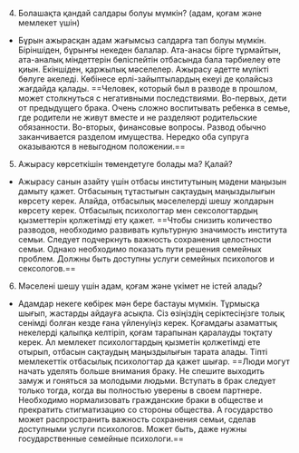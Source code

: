 4. Болашақта қандай салдары болуы мүмкін? (адам, қоғам және мемлекет үшін)
   
 - Бұрын ажырасқан адам жағымсыз салдарға тап болуы мүмкін. Біріншіден, бұрынғы некеден балалар. Ата-анасы бірге тұрмайтын, ата-аналық міндеттерін бөліспейтін отбасында бала тәрбиелеу өте қиын. Екіншіден, қаржылық мәселелер. Ажырасу әдетте мүлікті бөлуге әкеледі. Көбінесе ерлі-зайыптылардың екеуі де қолайсыз жағдайда қалады.
   ==Человек, который был в разводе в прошлом, может столкнуться с негативными последствиями. Во-первых, дети от предыдущего брака. Очень сложно воспитывать ребенка в семье, где родители не живут вместе и не разделяют родительские обязанности. Во-вторых, финансовые вопросы. Развод обычно заканчивается разделом имущества. Нередко оба супруга оказываются в невыгодном положении.==
   
5. Ажырасу көрсеткішін төмендетуге болады ма? Қалай?

- Ажырасу санын азайту үшін отбасы институтының мәдени маңызын дамыту қажет. Отбасының тұтастығын сақтаудың маңыздылығын көрсету керек. Алайда, отбасылық мәселелерді шешу жолдарын көрсету керек. Отбасылық психологтар мен сексологтардың қызметтерін қолжетімді ету қажет.
  ==Чтобы снизить количество разводов, необходимо развивать культурную значимость института семьи. Следует подчеркнуть важность сохранения целостности семьи. Однако необходимо показать пути решения семейных проблем. Должны быть доступны услуги семейных психологов и сексологов.==

6. Мәселені шешу үшін адам, қоғам және үкімет не істей алады?

- Адамдар некеге көбірек мән бере бастауы мүмкін. Тұрмысқа шығып, жастарды айдауға асықпа. Сіз өзіңіздің серіктесіңізге толық сенімді болған кезде ғана үйленуіңіз керек. Қоғамдағы азаматтық некелерді қалыпқа келтіріп, қоғам тарапынан қаралауды тоқтату керек. Ал мемлекет психологтардың қызметін қолжетімді ете отырып, отбасын сақтаудың маңыздылығын тарата алады. Тіпті мемлекеттік отбасылық психологтар да қажет шығар.
  ==Люди могут начать уделять больше внимания браку. Не спешите выходить замуж и гоняться за молодыми людьми. Вступать в брак следует только тогда, когда вы полностью уверены в своем партнере. Необходимо нормализовать гражданские браки в обществе и прекратить стигматизацию со стороны общества. А государство может распространить важность сохранения семьи, сделав доступными услуги психологов. Может быть, даже нужны государственные семейные психологи.==

